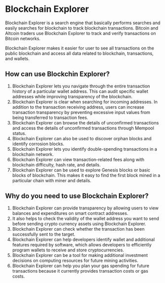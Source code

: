 ---
---

# Blockchain Explorer

Blockchain Explorer is a search engine that basically performs searches and easily searches for blockchain to track blockchain transactions. Bitcoin and Altcoin traders use Blockchain Explorer to track and verify transactions on Bitcoin networks.

Blockchain Explorer makes it easier for user to see all transactions on the public blockchain and access all data related to blockchain, transactions, and wallets.

## How can use Blockchin Explorer?
1. Blockchain Explorer lets you navigate through the entire transaction history of a particular wallet address. This can audit specific wallet addresses while improving transparency of the blockchain.
2. Blockchain Explorer is clear when searching for incoming addresses. In addition to the transaction receiving address, users can increase transaction transparency by preventing excessive input values from being transferred to transaction fees.
3. Blockchain Explorer can browse the details of unconfirmed transactions and access the details of unconfirmed transactions through Mempool status.
4. Blockchain Explorer can also be used to discover orphan blocks and identify corrosion blocks.
5. Blockchain Explorer lets you identify double-spending transactions in a blockchain network.
6. Blockchain Explorer can view transaction-related fees along with blockchain difficulty, hash rate, and details.
7. Blockchain Explorer can be used to explore Genesis blocks or basic blocks of blockchain. This makes it easy to find the first block mined in a particular chain with miner and details.

## Why do you need to use Blockchain Explorer?

1. Blockchain Explorer can provide transparency by allowing users to view balances and expenditures on smart contract addresses.
2. It also helps to check the validity of the wallet address you want to send before sending crypto currency assets using Blockchain Explorer.
3. Blockchain Explorer can check whether the transaction has been successfully sent to the target.
4. Blockchain Explorer can help developers identify wallet and additional features required by software, which allows developers to efficiently program wallets to receive and store cryptocurrencies.
5. Blockchain Explorer can be a tool for making additional investment decisions on computing resources for future mining activities.
6. Blockchain Explorer can help you plan your gas spending for future transactions because it currently provides transaction costs or gas costs.